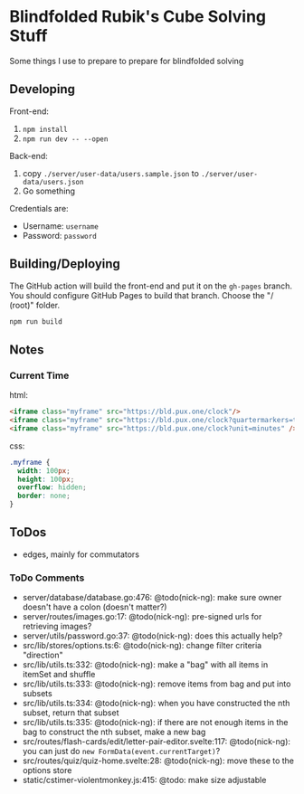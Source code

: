 # Blindfolded Rubik's Cube Solving Stuff

Some things I use to prepare to prepare for blindfolded solving

## Developing

Front-end:

1. `npm install`
2. `npm run dev -- --open`

Back-end:

1. copy `./server/user-data/users.sample.json` to `./server/user-data/users.json`
2. Go something

Credentials are:
- Username: `username`
- Password: `password`

## Building/Deploying

The GitHub action will build the front-end and put it on the `gh-pages` branch. You should configure GitHub Pages to build that branch. Choose the "/ (root)" folder.

```bash
npm run build
```

## Notes

### Current Time

html:
```html
<iframe class="myframe" src="https://bld.pux.one/clock"/>
<iframe class="myframe" src="https://bld.pux.one/clock?quartermarkers=true"/>
<iframe class="myframe" src="https://bld.pux.one/clock?unit=minutes" />
```

css:
```css
.myframe {
  width: 100px;
  height: 100px;
  overflow: hidden;
  border: none;
}
```

## ToDos

- edges, mainly for commutators

### ToDo Comments

- server/database/database.go:476: @todo(nick-ng): make sure owner doesn't have a colon (doesn't matter?)
- server/routes/images.go:17: @todo(nick-ng): pre-signed urls for retrieving images?
- server/utils/password.go:37: @todo(nick-ng): does this actually help?
- src/lib/stores/options.ts:6: @todo(nick-ng): change filter criteria "direction"
- src/lib/utils.ts:332: @todo(nick-ng): make a "bag" with all items in itemSet and shuffle
- src/lib/utils.ts:333: @todo(nick-ng): remove items from bag and put into subsets
- src/lib/utils.ts:334: @todo(nick-ng): when you have constructed the nth subset, return that subset
- src/lib/utils.ts:335: @todo(nick-ng): if there are not enough items in the bag to construct the nth subset, make a new bag
- src/routes/flash-cards/edit/letter-pair-editor.svelte:117: @todo(nick-ng): you can just do `new FormData(event.currentTarget)`?
- src/routes/quiz/quiz-home.svelte:28: @todo(nick-ng): move these to the options store
- static/cstimer-violentmonkey.js:415: @todo: make size adjustable

